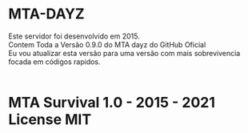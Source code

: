 # MTA-DAYZ
Este servidor foi desenvolvido em 2015.<br>
Contem Toda a Versão 0.9.0 do MTA dayz do GitHub Oficial<br>
Eu vou atualizar esta versão para uma versão com mais sobrevivencia focada em códigos rapidos.<br>
<br>
<h1>MTA Survival 1.0 - 2015 - 2021 License MIT
